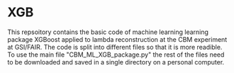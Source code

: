 # XGB 
This repsoitory contains the basic code of machine learning learning package XGBoost applied to lambda reconstruction at the CBM experiment at GSI/FAIR.
The code is split into different files so that it is more readible. To use the main file "CBM_ML_XGB_package.py" the rest of the files need to be downloaded and saved in a single directory on a personal computer. 
